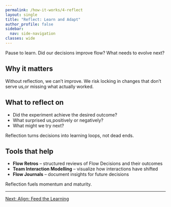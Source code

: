 ```yaml
---
permalink: /how-it-works/4-reflect
layout: single
title: "Reflect: Learn and Adapt"
author_profile: false
sidebar:
  nav: side-navigation
classes: wide
---
```


Pause to learn. Did our decisions improve flow? What needs to evolve next?

## Why it matters

Without reflection, we can’t improve. We risk locking in changes that don’t serve us,or missing what actually worked.

## What to reflect on

- Did the experiment achieve the desired outcome?
- What surprised us,positively or negatively?
- What might we try next?

Reflection turns decisions into learning loops, not dead ends.

## Tools that help

- **Flow Retros** – structured reviews of Flow Decisions and their outcomes
- **Team Interaction Modelling** – visualize how interactions have shifted
- **Flow Journals** – document insights for future decisions

Reflection fuels momentum and maturity.

---

[Next: Align: Feed the Learning](/how-it-works/5-align)